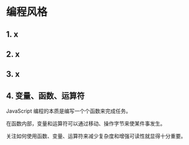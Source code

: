 # 编程风格

## 1. x

## 2. x

## 3. x

## 4. 变量、函数、运算符

JavaScript 编程的本质是编写一个个函数来完成任务。

在函数内部，变量和运算符可以通过移动、操作字节来使某件事发生。

关注如何使用函数、变量、运算符来减少复杂度和增强可读性就显得十分重要。